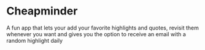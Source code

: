 # Cheapminder
A fun app that lets your add your favorite highlights and quotes, revisit them whenever you want and gives you the option to receive an email with a random highlight daily
